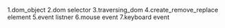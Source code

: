 1.dom_object
2.dom selector
3.traversing_dom
4.create_remove_replace element
5.event listner
6.mouse event
7.keyboard event
